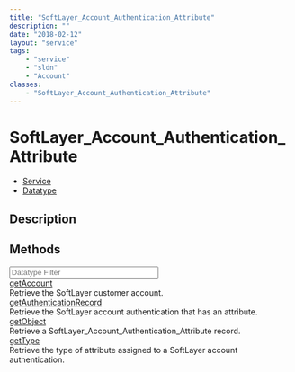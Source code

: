 ```yaml
---
title: "SoftLayer_Account_Authentication_Attribute"
description: ""
date: "2018-02-12"
layout: "service"
tags:
    - "service"
    - "sldn"
    - "Account"
classes:
    - "SoftLayer_Account_Authentication_Attribute"
---
```

# SoftLayer_Account_Authentication_Attribute
<div id='service-datatype'>
    <ul id='sldn-reference-tabs'>
    <li id='service'> <a href='/reference/services/SoftLayer_Account_Authentication_Attribute' >Service</a></li>    <li id='datatype'> <a href='/reference/datatypes/SoftLayer_Account_Authentication_Attribute' >Datatype</a></li>
    </ul>
</div>

## Description

        
        
<div id="properties" class="content">
    <h2>Methods</h2>
    <div class="view-filters">
        <div class="clearfix">
            <div class="search-input-box">
                <input placeholder="Datatype Filter" onkeyup="titleSearch(inputId='edit-combine', divId='method-div', elementClass='method-row')" 
                    type="text" id="edit-combine" value="" size="30" maxlength="128" class="form-text">
            </div>
        </div>
    </div>
    <div id="method-div">
            <div class="method-row">
                        <span class='view-field-title'><a href='/reference/services/SoftLayer_Account_Authentication_Attribute/getAccount'> getAccount</a> </span>
            <div class='views-field-body'>Retrieve the SoftLayer customer account.</div>
        </div>
            <div class="method-row">
                        <span class='view-field-title'><a href='/reference/services/SoftLayer_Account_Authentication_Attribute/getAuthenticationRecord'> getAuthenticationRecord</a> </span>
            <div class='views-field-body'>Retrieve the SoftLayer account authentication that has an attribute.</div>
        </div>
            <div class="method-row">
                        <span class='view-field-title'><a href='/reference/services/SoftLayer_Account_Authentication_Attribute/getObject'> getObject</a> </span>
            <div class='views-field-body'>Retrieve a SoftLayer_Account_Authentication_Attribute record.</div>
        </div>
            <div class="method-row">
                        <span class='view-field-title'><a href='/reference/services/SoftLayer_Account_Authentication_Attribute/getType'> getType</a> </span>
            <div class='views-field-body'>Retrieve the type of attribute assigned to a SoftLayer account authentication.</div>
        </div>
        </div>
</div>

